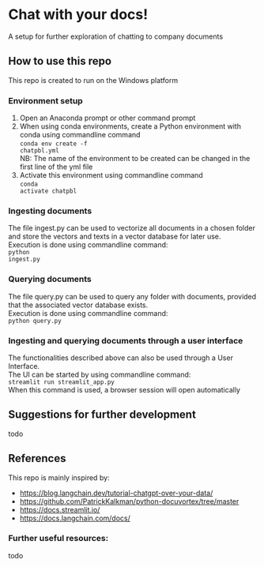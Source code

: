 # Chat with your docs!
A setup for further exploration of chatting to company documents

## How to use this repo
This repo is created to run on the Windows platform

### Environment setup
1. Open an Anaconda prompt or other command prompt
2. When using conda environments, create a Python environment with conda using commandline command<br>
<code>conda env create -f chatpbl.yml</code><br>
NB: The name of the environment to be created can be changed in the first line of the yml file
3. Activate this environment using commandline command<br>
<code>conda activate chatpbl</code>

### Ingesting documents
The file ingest.py can be used to vectorize all documents in a chosen folder and store the vectors and texts in a vector database for later use.<br>
Execution is done using commandline command:<br>
<code>python ingest.py</code>

### Querying documents
The file query.py can be used to query any folder with documents, provided that the associated vector database exists.<br>
Execution is done using commandline command:<br>
<code>python query.py</code>

### Ingesting and querying documents through a user interface
The functionalities described above can also be used through a User Interface.<br>
The UI can be started by using commandline command:<br>
<code>streamlit run streamlit_app.py</code><br>
When this command is used, a browser session will open automatically

## Suggestions for further development
todo







## References
This repo is mainly inspired by:
- https://blog.langchain.dev/tutorial-chatgpt-over-your-data/
- https://github.com/PatrickKalkman/python-docuvortex/tree/master
- https://docs.streamlit.io/
- https://docs.langchain.com/docs/

### Further useful resources:
todo

